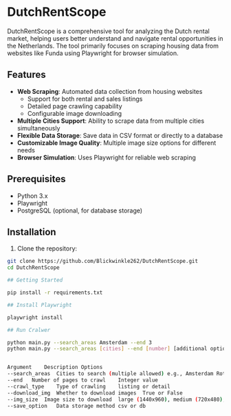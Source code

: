 # DutchRentScope

DutchRentScope is a comprehensive tool for analyzing the Dutch rental market, helping users better understand and navigate rental opportunities in the Netherlands. The tool primarily focuses on scraping housing data from websites like Funda using Playwright for browser simulation.

## Features

- **Web Scraping**: Automated data collection from housing websites
  - Support for both rental and sales listings
  - Detailed page crawling capability
  - Configurable image downloading
- **Multiple Cities Support**: Ability to scrape data from multiple cities simultaneously
- **Flexible Data Storage**: Save data in CSV format or directly to a database
- **Customizable Image Quality**: Multiple image size options for different needs
- **Browser Simulation**: Uses Playwright for reliable web scraping

## Prerequisites

- Python 3.x
- Playwright
- PostgreSQL (optional, for database storage)

## Installation

1. Clone the repository:

```bash
git clone https://github.com/Blickwinkle262/DutchRentScope.git
cd DutchRentScope

## Getting Started

pip install -r requirements.txt

## Install Playwright

playwright install

## Run Cralwer

python main.py --search_areas Amsterdam --end 3
python main.py --search_areas [cities] --end [number] [additional options]


Argument	Description	Options
--search_areas	Cities to search (multiple allowed)	e.g., Amsterdam Rotterdam
--end	Number of pages to crawl	Integer value
--crawl_type	Type of crawling	listing or detail
--download_img	Whether to download images	True or False
--img_size	Image size to download	large (1440x960), medium (720x480), small (360x240)
--save_option	Data storage method	csv or db
```

